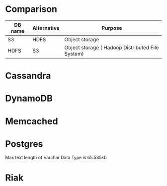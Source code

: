 # Comparison

|DB name | Alternative| Purpose |
|------------ | ----------| ----------|
|S3 | HDFS| Object storage|
|HDFS | S3| Object storage ( Hadoop Distributed File System)|


# Cassandra

# DynamoDB

# Memcached

# Postgres

Max text length of Varchar Data Type is 65.535kb

# Riak
